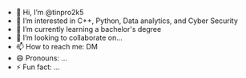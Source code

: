 - 👋 Hi, I’m @tinpro2k5
- 👀 I’m interested in C++, Python, Data analytics, and Cyber Security
- 🌱 I’m currently learning a bachelor's degree 
- 💞️ I’m looking to collaborate on...
- 📫 How to reach me: DM
- 😄 Pronouns: ...
- ⚡ Fun fact: ...

<!---
tinpro2k5/tinpro2k5 is a ✨ special ✨ repository because its `README.md` (this file) appears on your GitHub profile.
You can click the Preview link to take a look at your changes.
--->
